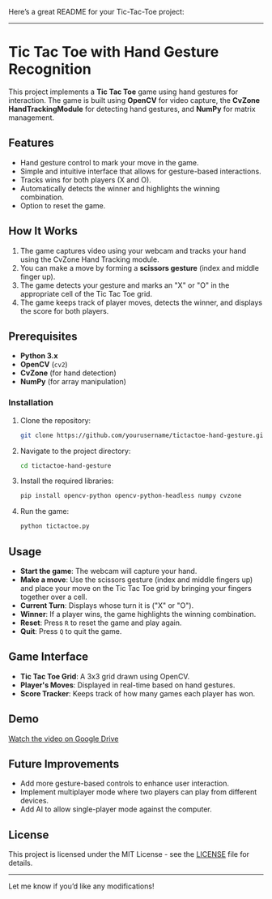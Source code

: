 Here’s a great README for your Tic-Tac-Toe project:

---

# Tic Tac Toe with Hand Gesture Recognition

This project implements a **Tic Tac Toe** game using hand gestures for interaction. The game is built using **OpenCV** for video capture, the **CvZone HandTrackingModule** for detecting hand gestures, and **NumPy** for matrix management.

## Features

- Hand gesture control to mark your move in the game.
- Simple and intuitive interface that allows for gesture-based interactions.
- Tracks wins for both players (X and O).
- Automatically detects the winner and highlights the winning combination.
- Option to reset the game.

## How It Works

1. The game captures video using your webcam and tracks your hand using the CvZone Hand Tracking module.
2. You can make a move by forming a **scissors gesture** (index and middle finger up).
3. The game detects your gesture and marks an "X" or "O" in the appropriate cell of the Tic Tac Toe grid.
4. The game keeps track of player moves, detects the winner, and displays the score for both players.

## Prerequisites

- **Python 3.x**
- **OpenCV** (`cv2`)
- **CvZone** (for hand detection)
- **NumPy** (for array manipulation)

### Installation

1. Clone the repository:
    ```bash
    git clone https://github.com/yourusername/tictactoe-hand-gesture.git
    ```

2. Navigate to the project directory:
    ```bash
    cd tictactoe-hand-gesture
    ```

3. Install the required libraries:
    ```bash
    pip install opencv-python opencv-python-headless numpy cvzone
    ```

4. Run the game:
    ```bash
    python tictactoe.py
    ```

## Usage

- **Start the game**: The webcam will capture your hand.
- **Make a move**: Use the scissors gesture (index and middle fingers up) and place your move on the Tic Tac Toe grid by bringing your fingers together over a cell.
- **Current Turn**: Displays whose turn it is ("X" or "O").
- **Winner**: If a player wins, the game highlights the winning combination.
- **Reset**: Press `R` to reset the game and play again.
- **Quit**: Press `Q` to quit the game.

## Game Interface

- **Tic Tac Toe Grid**: A 3x3 grid drawn using OpenCV.
- **Player's Moves**: Displayed in real-time based on hand gestures.
- **Score Tracker**: Keeps track of how many games each player has won.

## Demo

[Watch the video on Google Drive](https://drive.google.com/file/d/1KRRNpaX92dLw6OG8Z2Loh1piOVrcAFga/view?usp=sharing)

## Future Improvements

- Add more gesture-based controls to enhance user interaction.
- Implement multiplayer mode where two players can play from different devices.
- Add AI to allow single-player mode against the computer.

## License

This project is licensed under the MIT License - see the [LICENSE](LICENSE) file for details.

---

Let me know if you’d like any modifications!
